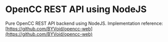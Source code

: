 # OpenCC REST API using NodeJS

Pure OpenCC REST API backend using NodeJS.
Implementation reference: [https://github.com/BYVoid/opencc-web](https://github.com/BYVoid/opencc-web)
